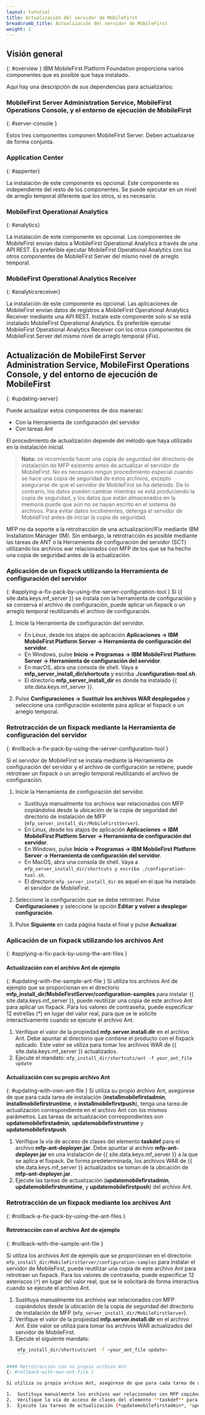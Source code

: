 ```yaml
---
layout: tutorial
title: Actualización del servidor de MobileFirst
breadcrumb_title: Actualización del servidor de MobileFirst
weight: 2
---
```

<!-- NLS_CHARSET=UTF-8 -->
## Visión general
{: #overview }
IBM MobileFirst Platform Foundation proporciona varios componentes que es posible que haya instalado.

Aquí hay una descripción de sus dependencias para actualizarlos:

### MobileFirst Server Administration Service, MobileFirst Operations Console, y el entorno de ejecución de MobileFirst
{: #server-console }

Estos tres componentes componen MobileFirst Server. Deben actualizarse de forma conjunta.

### Application Center
{: #appenter}

La instalación de este componente es opcional. Este componente es independiente del resto de los componentes. Se puede ejecutar en un nivel de arreglo temporal diferente que los otros, si es necesario.

### MobileFirst Operational Analytics
{: #analytics}

La instalación de este componente es opcional. Los componentes de MobileFirst envían datos a MobileFirst Operational Analytics a través de una API REST. Es preferible ejecutar MobileFirst Operational Analytics con los otros componentes de MobileFirst Server del mismo nivel de arreglo temporal.

### MobileFirst Operational Analytics Receiver
{: #analyticsreceiver}

La instalación de este componente es opcional. Las aplicaciones de MobileFirst envían datos de registros a MobileFirst Operational Analytics Receiver mediante una API REST. Instale este componente solo si se está instalado MobileFirst Operational Analytics. Es preferible ejecutar MobileFirst Operational Analytics Receiver con los otros componentes de MobileFirst Server del mismo nivel de arreglo temporal (iFix).

## Actualización de MobileFirst Server Administration Service, MobileFirst Operations Console, y del entorno de ejecución de MobileFirst
{: #updating-server}

Puede actualizar estos componentes de dos maneras:
* Con la Herramienta de configuración del servidor
* Con tareas Ant

El procedimiento de actualización depende del método que haya utilizado en la instalación inicial.

>**Nota:** se recomienda hacer una copia de seguridad del directorio de instalación de MFP existente antes de actualizar el servidor de MobileFirst.
> No es necesario ningún procedimiento especial cuando se hace una copia de seguridad de estos archivos, excepto asegurarse de que el servidor de MobileFirst se ha detenido. De lo contrario, los datos pueden cambiar mientras se está produciendo la copia de seguridad, y los datos que están almacenados en la memoria puede que aún no se hayan escrito en el sistema de archivos. Para evitar datos incoherentes, detenga el servidor de MobileFirst antes de iniciar la copia de seguridad.
>
MFP no da soporte a la retrotracción de una actualización/iFix mediante IBM Installation Manager (IM). Sin embargo, la retrotracción es posible mediante las tareas de ANT o la Herramienta de configuración del servidor (SCT) utilizando los archivos war relacionados con MFP de los que se ha hecho una copia de seguridad antes de la actualización. 
>

<!-- **Note:** Installation Manager(IM) does not support rolling back of an update/iFix. However, rollback is possible using Ant or Server Configuration Tool, if you have the old war files. -->

### Aplicación de un fixpack utilizando la Herramienta de configuración del servidor
{: #applying-a-fix-pack-by-using-the-server-configuration-tool }
Si {{ site.data.keys.mf_server }} se instala con la herramienta de configuración y se conserva el archivo de configuración, puede aplicar un fixpack o un arreglo temporal reutilizando el archivo de configuración.

1. Inicie la Herramienta de configuración del servidor.
    * En Linux, desde los atajos de aplicación **Aplicaciones → IBM MobileFirst Platform Server → Herramienta de configuración del servidor**.
    * En Windows, pulse **Inicio → Programas → IBM MobileFirst Platform Server → Herramienta de configuración del servidor**.
    * En macOS, abra una consola de shell. Vaya a **mfp\_server\_install_dir/shortcuts** y escriba **./configuration-tool.sh**.
    * El directorio **mfp\_server\_install\_dir** es donde ha instalado {{ site.data.keys.mf_server }}.

2. Pulse **Configuraciones → Sustituir los archivos WAR desplegados** y seleccione una configuración existente para aplicar el fixpack o un arreglo temporal.

### Retrotracción de un fixpack mediante la Herramienta de configuración del servidor
{: #rollback-a-fix-pack-by-using-the-server-configuration-tool }

Si el servidor de MobileFirst se instala mediante la Herramienta de configuración del servidor y el archivo de configuración se retiene, puede retrotraer un fixpack o un arreglo temporal reutilizando el archivo de configuración.

1.  Inicie la Herramienta de configuración del servidor.
    * Sustituya manualmente los archivos war relacionados con MFP copiándolos desde la ubicación de la copia de seguridad del directorio de instalación de MFP (`mfp_server_install_dir/MobileFirstServer`).
    * En Linux, desde los atajos de aplicación **Aplicaciones → IBM MobileFirst Platform Server → Herramienta de configuración del servidor**.
    * En Windows, pulse **Inicio → Programas → IBM MobileFirst Platform Server → Herramienta de configuración del servidor**.
    * En MacOS, abra una consola de shell. Vaya a `mfp_server_install_dir/shortcuts y escriba ./configuration-tool.sh`.
    * El directorio `mfp_server_install_dir` es aquel en el que ha instalado el servidor de MobileFirst. 

2.  Seleccione la configuración que se debe retrotraer. Pulse **Configuraciones** y seleccione la opción **Editar y volver a desplegar configuración**.

3.  Pulse **Siguiente** en cada página hasta el final y pulse **Actualizar**.


### Aplicación de un fixpack utilizando los archivos Ant
{: #applying-a-fix-pack-by-using-the-ant-files }

#### Actualización con el archivo Ant de ejemplo
{: #updating-with-the-sample-ant-file }
Si utiliza los archivos Ant de ejemplo que se proporcionan en el directorio **mfp\_install\_dir/MobileFirstServer/configuration-samples** para instalar {{ site.data.keys.mf_server }}, puede reutilizar una copia de este archivo Ant para aplicar un fixpack. Para los valores de contraseña, puede especificar 12 estrellas (\*) en lugar del valor real, para que se le solicite interactivamente cuando se ejecute el archivo Ant.

1. Verifique el valor de la propiedad **mfp.server.install.dir** en el archivo Ant. Debe apuntar al directorio que contiene el producto con el fixpack aplicado. Este valor se utiliza para tomar los archivos WAR de {{ site.data.keys.mf_server }} actualizados.
2. Ejecute el mandato: `mfp_install_dir/shortcuts/ant -f your_ant_file update`

#### Actualización con su propio archivo Ant
{: #updating-with-own-ant-file }
Si utiliza su propio archivo Ant, asegúrese de que para cada tarea de instalación (**installmobilefirstadmin**, **installmobilefirstruntime**, e **installmobilefirstpush**), tenga una tarea de actualización correspondiente en el archivo Ant con los mismos parámetros. Las tareas de actualización correspondientes son **updatemobilefirstadmin**, **updatemobilefirstruntime** y **updatemobilefirstpush**.

1. Verifique la vía de acceso de clases del elemento **taskdef** para el archivo **mfp-ant-deployer.jar**. Debe apuntar al archivo **mfp-ant-deployer.jar** en una instalación de {{ site.data.keys.mf_server }} a la que se aplica el fixpack. De forma predeterminada, los archivos WAR de {{ site.data.keys.mf_server }} actualizados se toman de la ubicación de **mfp-ant-deployer.jar**.
2. Ejecute las tareas de actualización (**updatemobilefirstadmin**, **updatemobilefirstruntime**, y **updatemobilefirstpush**) del archivo Ant.

### Retrotracción de un fixpack mediante los archivos Ant
{: #rollback-a-fix-pack-by-using-the-ant-files }

#### Retrotracción con el archivo Ant de ejemplo
{: #rollback-with-the-sample-ant-file }

Si utiliza los archivos Ant de ejemplo que se proporcionan en el directorio `mfp_install_dir/MobileFirstServer/configuration-samples` para instalar el servidor de MobileFirst, puede reutilizar una copia de este archivo Ant para retrotraer un fixpack. Para los valores de contraseña, puede especificar 12 asteriscos (`*`) en lugar del valor real, que se le solicitará de forma interactiva cuando se ejecute el archivo Ant.

1.  Sustituya manualmente los archivos war relacionados con MFP copiándolos desde la ubicación de la copia de seguridad del directorio de instalación de MFP (`mfp_server_install_dir/MobileFirstServer`).
2.  Verifique el valor de la propiedad **mfp.server.install.dir** en el archivo Ant. Este valor se utiliza para tomar los archivos WAR actualizados del servidor de MobileFirst. 
3.  Ejecute el siguiente mandato:
```bash
    mfp_install_dir/shortcuts/ant -f <your_ant_file update>
    ```

#### Retrotracción con su propio archivo Ant
{: #rollback-with-own-ant-file }

Si utiliza su propio archivo Ant, asegúrese de que para cada tarea de actualización o retrotracción (*installmobilefirstadmin*, *installmobilefirstruntime*, e *installmobilefirstpush*) tenga una tarea de actualización correspondiente en el archivo Ant con los mismos parámetros. Las tareas de actualización correspondientes son *updatemobilefirstadmin*, *updatemobilefirstruntime* y *updatemobilefirstpush*.

1.  Sustituya manualmente los archivos war relacionados con MFP copiándolos desde la ubicación de la copia de seguridad del directorio de instalación de MFP (`mfp_server_install_dir/MobileFirstServer`).
2.  Verifique la vía de acceso de clases del elemento **taskdef** para el archivo `mfp-ant-deployer.jar`. Debe apuntar al archivo mfp-ant-deployer.jar en la instalación de servidor de MobileFirst a la que se aplica el fixpack. De forma predeterminada, los archivos WAR del servidor de MobileFirst actualizados se toman de la ubicación de mfp-ant-deployer.jar.
3.  Ejecute las tareas de actualización (*updatemobilefirstadmin*, *updatemobilefirstruntime*, y *updatemobilefirstpush*) del archivo Ant.
